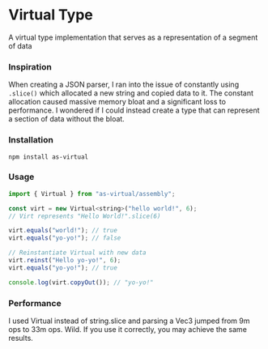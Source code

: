 # Virtual Type

A virtual type implementation that serves as a representation of a segment of data

### Inspiration

When creating a JSON parser, I ran into the issue of constantly using `.slice()` which allocated a new string and copied data to it. The constant allocation caused massive memory bloat and a significant loss to performance. I wondered if I could instead create a type that can represent a section of data without the bloat.

### Installation

```
npm install as-virtual
```

### Usage

```js
import { Virtual } from "as-virtual/assembly";

const virt = new Virtual<string>("hello world!", 6);
// Virt represents "Hello World!".slice(6)

virt.equals("world!"); // true
virt.equals("yo-yo!"); // false

// Reinstantiate Virtual with new data
virt.reinst("Hello yo-yo!", 6);
virt.equals("yo-yo!"); // true

console.log(virt.copyOut()); // "yo-yo!"
```

### Performance

I used Virtual instead of string.slice and parsing a Vec3 jumped from 9m ops to 33m ops.
Wild. If you use it correctly, you may achieve the same results.